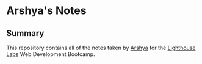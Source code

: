 # Arshya's Notes

## Summary

This repository contains all of the notes taken by [Arshya](https://github.com/Arshya-S) for the [Lighthouse Labs](https://www.lighthouselabs.ca/en/web-development) Web Development Bootcamp.


